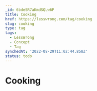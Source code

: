 ```yaml
---
_id: 6bdeSR7aKmdSQLw6P
title: Cooking
href: https://lesswrong.com/tag/cooking
slug: cooking
type: tag
tags:
  - LessWrong
  - Concept
  - Tag
synchedAt: '2022-08-29T11:02:44.858Z'
status: todo
---
```


# Cooking
